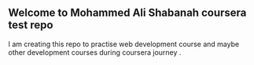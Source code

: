 ## Welcome to Mohammed Ali Shabanah coursera test repo

I am creating this repo to practise web development course and maybe other development courses during coursera journey .

